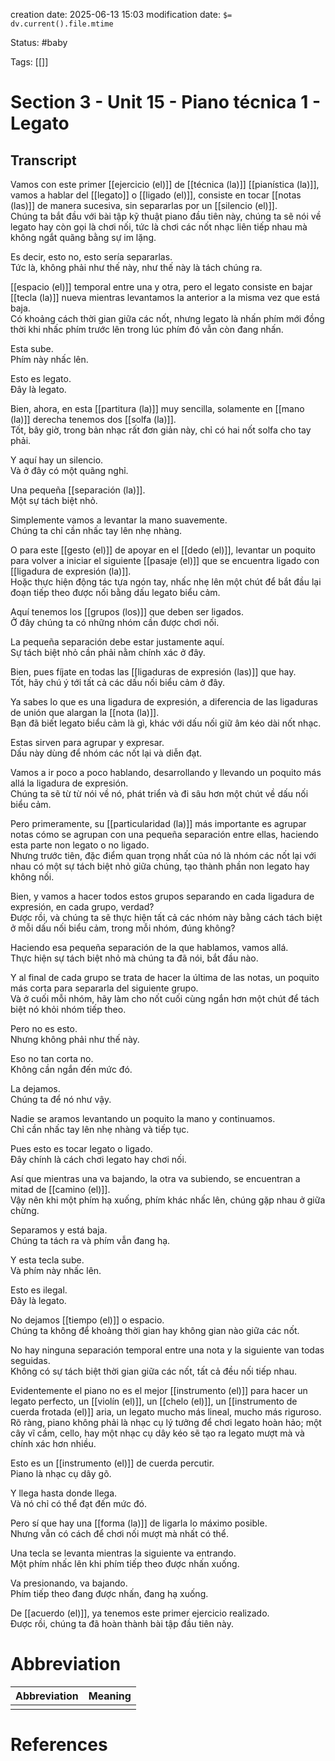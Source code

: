 creation date: 2025-06-13 15:03
modification date: `$= dv.current().file.mtime`

Status: #baby 

Tags: [[]]

# Section 3 - Unit 15 - Piano técnica 1 - Legato
## Transcript

Vamos con este primer [[ejercicio (el)]] de [[técnica (la)]] [[pianística (la)]], vamos a hablar del [[legato]] o [[ligado (el)]], consiste en tocar [[notas (las)]] de manera sucesiva, sin separarlas por un [[silencio (el)]].  
Chúng ta bắt đầu với bài tập kỹ thuật piano đầu tiên này, chúng ta sẽ nói về legato hay còn gọi là chơi nối, tức là chơi các nốt nhạc liên tiếp nhau mà không ngắt quãng bằng sự im lặng.

Es decir, esto no, esto sería separarlas.  
Tức là, không phải như thế này, như thế này là tách chúng ra.

[[espacio (el)]] temporal entre una y otra, pero el legato consiste en bajar [[tecla (la)]] nueva mientras levantamos la anterior a la misma vez que está baja.  
Có khoảng cách thời gian giữa các nốt, nhưng legato là nhấn phím mới đồng thời khi nhấc phím trước lên trong lúc phím đó vẫn còn đang nhấn.

Esta sube.  
Phím này nhấc lên.

Esto es legato.  
Đây là legato.

Bien, ahora, en esta [[partitura (la)]] muy sencilla, solamente en [[mano (la)]] derecha tenemos dos [[solfa (la)]].  
Tốt, bây giờ, trong bản nhạc rất đơn giản này, chỉ có hai nốt solfa cho tay phải.

Y aquí hay un silencio.  
Và ở đây có một quãng nghỉ.

Una pequeña [[separación (la)]].  
Một sự tách biệt nhỏ.

Simplemente vamos a levantar la mano suavemente.  
Chúng ta chỉ cần nhấc tay lên nhẹ nhàng.

O para este [[gesto (el)]] de apoyar en el [[dedo (el)]], levantar un poquito para volver a iniciar el siguiente [[pasaje (el)]] que se encuentra ligado con [[ligadura de expresión (la)]].  
Hoặc thực hiện động tác tựa ngón tay, nhấc nhẹ lên một chút để bắt đầu lại đoạn tiếp theo được nối bằng dấu legato biểu cảm.

Aquí tenemos los [[grupos (los)]] que deben ser ligados.  
Ở đây chúng ta có những nhóm cần được chơi nối.

La pequeña separación debe estar justamente aquí.  
Sự tách biệt nhỏ cần phải nằm chính xác ở đây.

Bien, pues fíjate en todas las [[ligaduras de expresión (las)]] que hay.  
Tốt, hãy chú ý tới tất cả các dấu nối biểu cảm ở đây.

Ya sabes lo que es una ligadura de expresión, a diferencia de las ligaduras de unión que alargan la [[nota (la)]].  
Bạn đã biết legato biểu cảm là gì, khác với dấu nối giữ âm kéo dài nốt nhạc.

Estas sirven para agrupar y expresar.  
Dấu này dùng để nhóm các nốt lại và diễn đạt.

Vamos a ir poco a poco hablando, desarrollando y llevando un poquito más allá la ligadura de expresión.  
Chúng ta sẽ từ từ nói về nó, phát triển và đi sâu hơn một chút về dấu nối biểu cảm.

Pero primeramente, su [[particularidad (la)]] más importante es agrupar notas cómo se agrupan con una pequeña separación entre ellas, haciendo esta parte non legato o no ligado.  
Nhưng trước tiên, đặc điểm quan trọng nhất của nó là nhóm các nốt lại với nhau có một sự tách biệt nhỏ giữa chúng, tạo thành phần non legato hay không nối.

Bien, y vamos a hacer todos estos grupos separando en cada ligadura de expresión, en cada grupo, verdad?  
Được rồi, và chúng ta sẽ thực hiện tất cả các nhóm này bằng cách tách biệt ở mỗi dấu nối biểu cảm, trong mỗi nhóm, đúng không?

Haciendo esa pequeña separación de la que hablamos, vamos allá.  
Thực hiện sự tách biệt nhỏ mà chúng ta đã nói, bắt đầu nào.

Y al final de cada grupo se trata de hacer la última de las notas, un poquito más corta para separarla del siguiente grupo.  
Và ở cuối mỗi nhóm, hãy làm cho nốt cuối cùng ngắn hơn một chút để tách biệt nó khỏi nhóm tiếp theo.

Pero no es esto.  
Nhưng không phải như thế này.

Eso no tan corta no.  
Không cần ngắn đến mức đó.

La dejamos.  
Chúng ta để nó như vậy.

Nadie se aramos levantando un poquito la mano y continuamos.  
Chỉ cần nhấc tay lên nhẹ nhàng và tiếp tục.

Pues esto es tocar legato o ligado.  
Đây chính là cách chơi legato hay chơi nối.

Así que mientras una va bajando, la otra va subiendo, se encuentran a mitad de [[camino (el)]].  
Vậy nên khi một phím hạ xuống, phím khác nhấc lên, chúng gặp nhau ở giữa chừng.

Separamos y está baja.  
Chúng ta tách ra và phím vẫn đang hạ.

Y esta tecla sube.  
Và phím này nhấc lên.

Esto es ilegal.  
Đây là legato.

No dejamos [[tiempo (el)]] o espacio.  
Chúng ta không để khoảng thời gian hay không gian nào giữa các nốt.

No hay ninguna separación temporal entre una nota y la siguiente van todas seguidas.  
Không có sự tách biệt thời gian giữa các nốt, tất cả đều nối tiếp nhau.

Evidentemente el piano no es el mejor [[instrumento (el)]] para hacer un legato perfecto, un [[violín (el)]], un [[chelo (el)]], un [[instrumento de cuerda frotada (el)]] aria, un legato mucho más lineal, mucho más riguroso.  
Rõ ràng, piano không phải là nhạc cụ lý tưởng để chơi legato hoàn hảo; một cây vĩ cầm, cello, hay một nhạc cụ dây kéo sẽ tạo ra legato mượt mà và chính xác hơn nhiều.

Esto es un [[instrumento (el)]] de cuerda percutir.  
Piano là nhạc cụ dây gõ.

Y llega hasta donde llega.  
Và nó chỉ có thể đạt đến mức đó.

Pero sí que hay una [[forma (la)]] de ligarla lo máximo posible.  
Nhưng vẫn có cách để chơi nối mượt mà nhất có thể.

Una tecla se levanta mientras la siguiente va entrando.  
Một phím nhấc lên khi phím tiếp theo được nhấn xuống.

Va presionando, va bajando.  
Phím tiếp theo đang được nhấn, đang hạ xuống.

De [[acuerdo (el)]], ya tenemos este primer ejercicio realizado.  
Được rồi, chúng ta đã hoàn thành bài tập đầu tiên này.














# Abbreviation

| Abbreviation | Meaning |
| ------------ | ------- |
|              |         |


# References